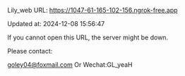 Lily_web URL: https://1047-61-165-102-156.ngrok-free.app

Updated at: 2024-12-08 15:56:47

If you cannot open this URL, the server might be down.

Please contact: 

goley04@foxmail.com Or Wechat:GL_yeaH